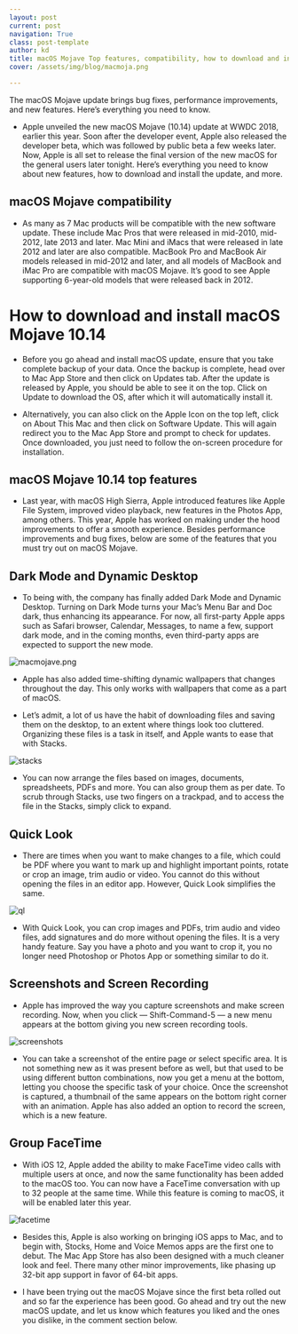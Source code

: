 ```yaml
---
layout: post
current: post
navigation: True
class: post-template
author: kd
title: macOS Mojave Top features, compatibility, how to download and install
cover: /assets/img/blog/macmoja.png

---
```

The macOS Mojave update brings bug fixes, performance improvements, and new features. Here’s everything you need to know.

* Apple unveiled the new macOS Mojave (10.14) update at WWDC 2018, earlier this year. Soon after the developer event, Apple also released the developer beta, which was followed by public beta a few weeks later. Now, Apple is all set to release the final version of the new macOS for the general users later tonight. Here’s everything you need to know about new features, how to download and install the update, and more.
## macOS Mojave compatibility

* As many as 7 Mac products will be compatible with the new software update. These include Mac Pros that were released in mid-2010, mid-2012, late 2013 and later. Mac Mini and iMacs that were released in late 2012 and later are also compatible. MacBook Pro and MacBook Air models released in mid-2012 and later, and all models of MacBook and iMac Pro are compatible with macOS Mojave. It’s good to see Apple supporting 6-year-old models that were released back in 2012.
# How to download and install macOS Mojave 10.14

* Before you go ahead and install macOS update, ensure that you take complete backup of your data. Once the backup is complete, head over to Mac App Store and then click on Updates tab. After the update is released by Apple, you should be able to see it on the top. Click on Update to download the OS, after which it will automatically install it.

* Alternatively, you can also click on the Apple Icon on the top left, click on About This Mac and then click on Software Update. This will again redirect you to the Mac App Store and prompt to check for updates. Once downloaded, you just need to follow the on-screen procedure for installation.
## macOS Mojave 10.14 top features

* Last year, with macOS High Sierra, Apple introduced features like Apple File System, improved video playback, new features in the Photos App, among others. This year, Apple has worked on making under the hood improvements to offer a smooth experience. Besides performance improvements and bug fixes, below are some of the features that you must try out on macOS Mojave.
## Dark Mode and Dynamic Desktop

* To being with, the company has finally added Dark Mode and Dynamic Desktop. Turning on Dark Mode turns your Mac’s Menu Bar and Doc dark, thus enhancing its appearance. For now, all first-party Apple apps such as Safari browser, Calendar, Messages, to name a few, support dark mode, and in the coming months, even third-party apps are expected to support the new mode.

![macmojave.png](/assets/img/blog/macmojave.png)

* Apple has also added time-shifting dynamic wallpapers that changes throughout the day. This only works with wallpapers that come as a part of macOS.

* Let’s admit, a lot of us have the habit of downloading files and saving them on the desktop, to an extent where things look too cluttered. Organizing these files is a task in itself, and Apple wants to ease that with Stacks.

![stacks](/assets/img/blog/stacks.png)

* You can now arrange the files based on images, documents, spreadsheets, PDFs and more. You can also group them as per date. To scrub through Stacks, use two fingers on a trackpad, and to access the file in the Stacks, simply click to expand.
## Quick Look

* There are times when you want to make changes to a file, which could be PDF where you want to mark up and highlight important points, rotate or crop an image, trim audio or video. You cannot do this without opening the files in an editor app. However, Quick Look simplifies the same.

![ql](/assets/img/blog/ql.png)

* With Quick Look, you can crop images and PDFs, trim audio and video files, add signatures and do more without opening the files. It is a very handy feature. Say you have a photo and you want to crop it, you no longer need Photoshop or Photos App or something similar to do it.
## Screenshots and Screen Recording

* Apple has improved the way you capture screenshots and make screen recording. Now, when you click — Shift-Command-5 — a new menu appears at the bottom giving you new screen recording tools.

![screenshots](/assets/img/blog/screnshots.png)

* You can take a screenshot of the entire page or select specific area. It is not something new as it was present before as well, but that used to be using different button combinations, now you get a menu at the bottom, letting you choose the specific task of your choice. Once the screenshot is captured, a thumbnail of the same appears on the bottom right corner with an animation. Apple has also added an option to record the screen, which is a new feature.
## Group FaceTime

* With iOS 12, Apple added the ability to make FaceTime video calls with multiple users at once, and now the same functionality has been added to the macOS too. You can now have a FaceTime conversation with up to 32 people at the same time. While this feature is coming to macOS, it will be enabled later this year.

![facetime](/assets/img/blog/facetime.png)

* Besides this, Apple is also working on bringing iOS apps to Mac, and to begin with, Stocks, Home and Voice Memos apps are the first one to debut. The Mac App Store has also been designed with a much cleaner look and feel. There many other minor improvements, like phasing up 32-bit app support in favor of 64-bit apps.

* I have been trying out the macOS Mojave since the first beta rolled out and so far the experience has been good. Go ahead and try out the new macOS update, and let us know which features you liked and the ones you dislike, in the comment section below.
